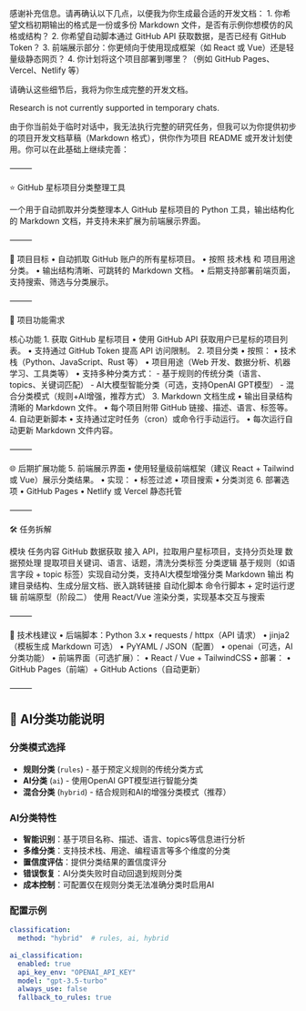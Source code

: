 感谢补充信息。请再确认以下几点，以便我为你生成最合适的开发文档：
	1.	你希望文档初期输出的格式是一份或多份 Markdown 文件，是否有示例你想模仿的风格或结构？
	2.	你希望自动脚本通过 GitHub API 获取数据，是否已经有 GitHub Token？
	3.	前端展示部分：你更倾向于使用现成框架（如 React 或 Vue）还是轻量级静态网页？
	4.	你计划将这个项目部署到哪里？（例如 GitHub Pages、Vercel、Netlify 等）

请确认这些细节后，我将为你生成完整的开发文档。

Research is not currently supported in temporary chats.

由于你当前处于临时对话中，我无法执行完整的研究任务，但我可以为你提供初步的项目开发文档草稿（Markdown 格式），供你作为项目 README 或开发计划使用。你可以在此基础上继续完善：

⸻

⭐ GitHub 星标项目分类整理工具

一个用于自动抓取并分类整理本人 GitHub 星标项目的 Python 工具，输出结构化的 Markdown 文档，并支持未来扩展为前端展示界面。

⸻

📌 项目目标
	•	自动抓取 GitHub 账户的所有星标项目。
	•	按照 技术栈 和 项目用途 分类。
	•	输出结构清晰、可跳转的 Markdown 文档。
	•	后期支持部署前端页面，支持搜索、筛选与分类展示。

⸻

🧩 项目功能需求

核心功能
	1.	获取 GitHub 星标项目
	•	使用 GitHub API 获取用户已星标的项目列表。
	•	支持通过 GitHub Token 提高 API 访问限制。
	2.	项目分类
	•	按照：
	•	技术栈（Python、JavaScript、Rust 等）
	•	项目用途（Web 开发、数据分析、机器学习、工具类等）
	•	支持多种分类方式：
		- 基于规则的传统分类（语言、topics、关键词匹配）
		- AI大模型智能分类（可选，支持OpenAI GPT模型）
		- 混合分类模式（规则+AI增强，推荐方式）
	3.	Markdown 文档生成
	•	输出目录结构清晰的 Markdown 文件。
	•	每个项目附带 GitHub 链接、描述、语言、标签等。
	4.	自动更新脚本
	•	支持通过定时任务（cron）或命令行手动运行。
	•	每次运行自动更新 Markdown 文件内容。

⸻

🌐 后期扩展功能
	5.	前端展示界面
	•	使用轻量级前端框架（建议 React + Tailwind 或 Vue）展示分类结果。
	•	实现：
	•	标签过滤
	•	项目搜索
	•	分类浏览
	6.	部署选项
	•	GitHub Pages
	•	Netlify 或 Vercel 静态托管

⸻

🛠️ 任务拆解

模块	任务内容
GitHub 数据获取	接入 API，拉取用户星标项目，支持分页处理
数据预处理	提取项目关键词、语言、话题，清洗分类标签
分类逻辑	基于规则（如语言字段 + topic 标签）实现自动分类，支持AI大模型增强分类
Markdown 输出	构建目录结构、生成分层文档、嵌入跳转链接
自动化脚本	命令行脚本 + 定时运行逻辑
前端原型（阶段二）	使用 React/Vue 渲染分类，实现基本交互与搜索


⸻

🔧 技术栈建议
	•	后端脚本：Python 3.x
	•	requests / httpx（API 请求）
	•	jinja2（模板生成 Markdown 可选）
	•	PyYAML / JSON（配置）
	•	openai（可选，AI分类功能）
	•	前端界面（可选扩展）：
	•	React / Vue + TailwindCSS
	•	部署：
	•	GitHub Pages（前端）+ GitHub Actions（自动更新）

⸻

## 🤖 AI分类功能说明

### 分类模式选择
- **规则分类** (`rules`) - 基于预定义规则的传统分类方式
- **AI分类** (`ai`) - 使用OpenAI GPT模型进行智能分类
- **混合分类** (`hybrid`) - 结合规则和AI的增强分类模式（推荐）

### AI分类特性
- **智能识别**：基于项目名称、描述、语言、topics等信息进行分析
- **多维分类**：支持技术栈、用途、编程语言等多个维度的分类
- **置信度评估**：提供分类结果的置信度评分
- **错误恢复**：AI分类失败时自动回退到规则分类
- **成本控制**：可配置仅在规则分类无法准确分类时启用AI

### 配置示例
```yaml
classification:
  method: "hybrid"  # rules, ai, hybrid
  
ai_classification:
  enabled: true
  api_key_env: "OPENAI_API_KEY"
  model: "gpt-3.5-turbo"
  always_use: false
  fallback_to_rules: true
```

